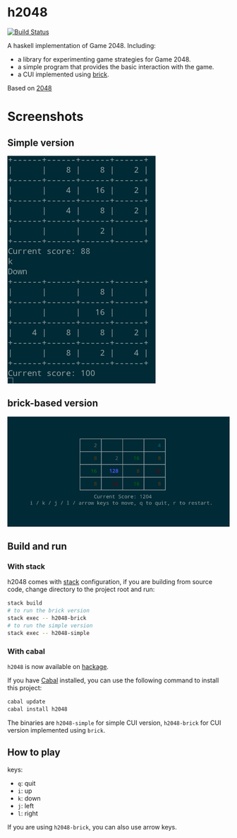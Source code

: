 # h2048

[![Build Status](https://travis-ci.org/Javran/h2048.svg?branch=master)](https://travis-ci.org/Javran/h2048)

A haskell implementation of Game 2048. Including:

* a library for experimenting game strategies for Game 2048.
* a simple program that provides the basic interaction with the game.
* a CUI implemented using [brick](http://hackage.haskell.org/package/brick).

Based on [2048](https://github.com/gabrielecirulli/2048)

# Screenshots

## Simple version

![](https://raw.githubusercontent.com/Javran/h2048/master/doc/simple.jpg)

## brick-based version

![](https://raw.githubusercontent.com/Javran/h2048/master/doc/brick.jpg)

## Build and run

### With stack

h2048 comes with [stack](https://docs.haskellstack.org/en/stable/README/) configuration,
if you are building from source code, change directory to the project root and run:

```bash
stack build
# to run the brick version
stack exec -- h2048-brick
# to run the simple version
stack exec -- h2048-simple
```

### With cabal

`h2048` is now available on [hackage](http://hackage.haskell.org/package/h2048).

If you have [Cabal](http://www.haskell.org/cabal/) installed,
you can use the following command to install this project:

```bash
cabal update
cabal install h2048
```

The binaries are `h2048-simple` for simple CUI version, `h2048-brick` for CUI version
implemented using `brick`.

## How to play

keys:

* `q`: quit
* `i`: up
* `k`: down
* `j`: left
* `l`: right

If you are using `h2048-brick`, you can also use arrow keys.
